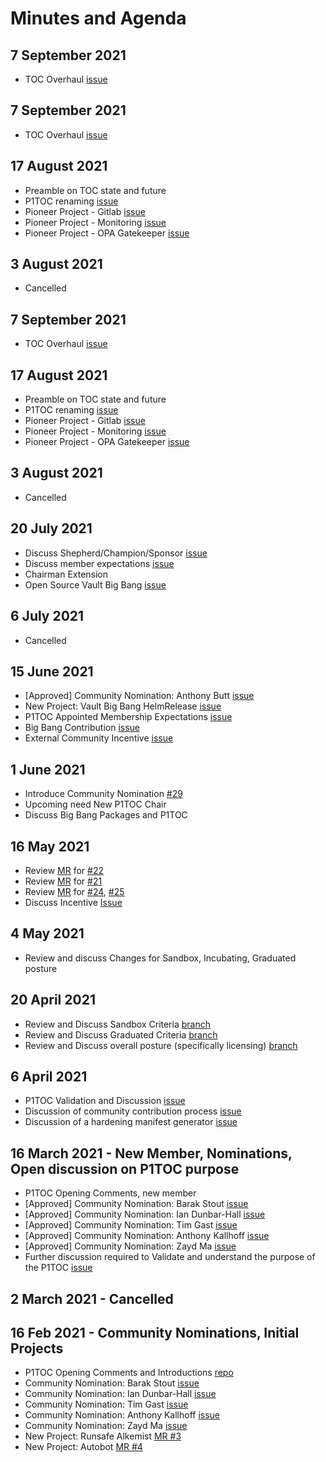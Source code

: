 # Minutes and Agenda

## 7 September 2021
- TOC Overhaul [issue](https://repo1.dso.mil/platform-one/p1toc/-/issues/41)

## 7 September 2021
- TOC Overhaul [issue](https://repo1.dso.mil/platform-one/p1toc/-/issues/41)

## 17 August 2021
- Preamble on TOC state and future
- P1TOC renaming [issue](https://repo1.dso.mil/platform-one/p1toc/-/issues/35)
- Pioneer Project - Gitlab [issue](https://repo1.dso.mil/platform-one/p1toc/-/issues/37)
- Pioneer Project - Monitoring [issue](https://repo1.dso.mil/platform-one/p1toc/-/issues/38)
- Pioneer Project - OPA Gatekeeper [issue](https://repo1.dso.mil/platform-one/p1toc/-/issues/39)

## 3 August 2021
- Cancelled

## 7 September 2021
- TOC Overhaul [issue](https://repo1.dso.mil/platform-one/p1toc/-/issues/41)

## 17 August 2021
- Preamble on TOC state and future
- P1TOC renaming [issue](https://repo1.dso.mil/platform-one/p1toc/-/issues/35)
- Pioneer Project - Gitlab [issue](https://repo1.dso.mil/platform-one/p1toc/-/issues/37)
- Pioneer Project - Monitoring [issue](https://repo1.dso.mil/platform-one/p1toc/-/issues/38)
- Pioneer Project - OPA Gatekeeper [issue](https://repo1.dso.mil/platform-one/p1toc/-/issues/39)

## 3 August 2021
- Cancelled

## 20 July 2021
- Discuss Shepherd/Champion/Sponsor [issue](https://repo1.dso.mil/platform-one/p1toc/-/issues/32)
- Discuss member expectations [issue](https://repo1.dso.mil/platform-one/p1toc/-/issues/31)
- Chairman Extension
- Open Source Vault Big Bang [issue](https://repo1.dso.mil/platform-one/p1toc/-/issues/30)

## 6 July 2021
- Cancelled

## 15 June 2021
- [Approved] Community Nomination: Anthony Butt [issue](https://repo1.dso.mil/platform-one/p1toc/-/issues/29)
- New Project: Vault Big Bang HelmRelease [issue](https://repo1.dso.mil/platform-one/p1toc/-/issues/30)
- P1TOC Appointed Membership Expectations [issue](https://repo1.dso.mil/platform-one/p1toc/-/issues/31)
- Big Bang Contribution [issue](https://repo1.dso.mil/platform-one/p1toc/-/issues/16)
- External Community Incentive [issue](https://repo1.dso.mil/platform-one/p1toc/-/issues/26)

## 1 June 2021
- Introduce Community Nomination [#29](https://repo1.dso.mil/platform-one/p1toc/-/issues/29)
- Upcoming need New P1TOC Chair
- Discuss Big Bang Packages and P1TOC

## 16 May 2021
- Review [MR](https://repo1.dso.mil/platform-one/p1toc/-/merge_requests/21) for [#22](https://repo1.dso.mil/platform-one/p1toc/-/issues/22)
- Review [MR](https://repo1.dso.mil/platform-one/p1toc/-/merge_requests/23) for [#21](https://repo1.dso.mil/platform-one/p1toc/-/issues/21)
- Review [MR](https://repo1.dso.mil/platform-one/p1toc/-/merge_requests/25) for [#24](https://repo1.dso.mil/platform-one/p1toc/-/issues/24), [#25](https://repo1.dso.mil/platform-one/p1toc/-/issues/25)
- Discuss Incentive [Issue](https://repo1.dso.mil/platform-one/p1toc/-/issues/26)

## 4 May 2021
- Review and discuss Changes for Sandbox, Incubating, Graduated posture

## 20 April 2021

- Review and Discuss Sandbox Criteria [branch](https://repo1.dso.mil/platform-one/p1toc/-/tree/17-define-what-it-means-to-be-a-p1toc-sandbox-project)
- Review and Discuss Graduated Criteria [branch](https://repo1.dso.mil/platform-one/p1toc/-/tree/19-graduated-criteria)
- Review and Discuss overall posture (specifically licensing) [branch](https://repo1.dso.mil/platform-one/p1toc/-/tree/20-overall-documentation-updates-for-p1toc-sandbox-incubating-graduated-posture)

## 6 April 2021

- P1TOC Validation and Discussion [issue](https://repo1.dso.mil/platform-one/p1toc/-/issues/14)
- Discussion of community contribution process [issue](https://repo1.dso.mil/platform-one/p1toc/-/issues/16)
- Discussion of a hardening manifest generator [issue](https://repo1.dso.mil/platform-one/p1toc/-/issues/15)


## 16 March 2021 - New Member, Nominations, Open discussion on P1TOC purpose

- P1TOC Opening Comments, new member
- [Approved] Community Nomination: Barak Stout [issue](https://repo1.dso.mil/platform-one/p1toc/-/issues/1)
- [Approved] Community Nomination: Ian Dunbar-Hall [issue](https://repo1.dso.mil/platform-one/p1toc/-/issues/7)
- [Approved] Community Nomination: Tim Gast [issue](https://repo1.dso.mil/platform-one/p1toc/-/issues/8)
- [Approved] Community Nomination: Anthony Kallhoff [issue](https://repo1.dso.mil/platform-one/p1toc/-/issues/11)
- [Approved] Community Nomination: Zayd Ma [issue](https://repo1.dso.mil/platform-one/p1toc/-/issues/3)
- Further discussion required to Validate and understand the purpose of the P1TOC [issue](https://repo1.dso.mil/platform-one/p1toc/-/issues/14)


## 2 March 2021 - Cancelled

## 16 Feb 2021 - Community Nominations, Initial Projects

- P1TOC Opening Comments and Introductions [repo](https://repo1.dso.mil/platform-one/p1toc)
- Community Nomination: Barak Stout [issue](https://repo1.dso.mil/platform-one/p1toc/-/issues/1)
- Community Nomination: Ian Dunbar-Hall [issue](https://repo1.dso.mil/platform-one/p1toc/-/issues/7)
- Community Nomination: Tim Gast [issue](https://repo1.dso.mil/platform-one/p1toc/-/issues/8)
- Community Nomination: Anthony Kallhoff [issue](https://repo1.dso.mil/platform-one/p1toc/-/issues/11)
- Community Nomination: Zayd Ma [issue](https://repo1.dso.mil/platform-one/p1toc/-/issues/3)
- New Project: Runsafe Alkemist [MR #3](https://repo1.dso.mil/platform-one/p1toc/-/merge_requests/3)
- New Project: Autobot [MR #4](https://repo1.dso.mil/platform-one/p1toc/-/merge_requests/4)
